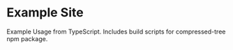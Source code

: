 # Example Site

Example Usage from TypeScript.
Includes build scripts for compressed-tree npm package.
